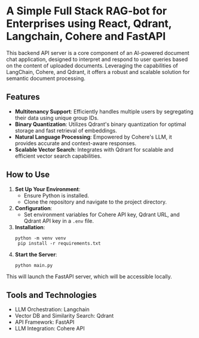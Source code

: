 # A Simple Full Stack RAG-bot for Enterprises using React, Qdrant, Langchain, Cohere and FastAPI

This backend API server is a core component of an AI-powered document chat application, designed to interpret and respond to user queries based on the content of uploaded documents. Leveraging the capabilities of LangChain, Cohere, and Qdrant, it offers a robust and scalable solution for semantic document processing.

## Features
- **Multitenancy Support**: Efficiently handles multiple users by segregating their data using unique group IDs.
- **Binary Quantization**: Utilizes Qdrant's binary quantization for optimal storage and fast retrieval of embeddings.
- **Natural Language Processing**: Empowered by Cohere's LLM, it provides accurate and context-aware responses.
- **Scalable Vector Search**: Integrates with Qdrant for scalable and efficient vector search capabilities.

## How to Use
1. **Set Up Your Environment**:
   - Ensure Python is installed.
   - Clone the repository and navigate to the project directory.
2. **Configuration**:
   - Set environment variables for Cohere API key, Qdrant URL, and Qdrant API key in a `.env` file.
3. **Installation**:
   ```
   python -m venv venv   
    pip install -r requirements.txt
   ```
4. **Start the Server**:
   ```
   python main.py
   ```
This will launch the FastAPI server, which will be accessible locally.

## Tools and Technologies
- LLM Orchestration: Langchain
- Vector DB and Similarity Search: Qdrant
- API Framework: FastAPI
- LLM Integration: Cohere API
